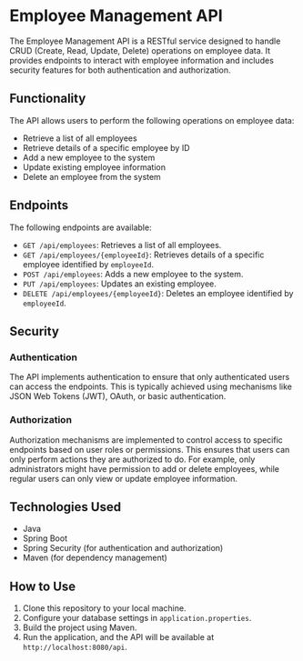 # Employee Management API

The Employee Management API is a RESTful service designed to handle CRUD (Create, Read, Update, Delete) operations on employee data. It provides endpoints to interact with employee information and includes security features for both authentication and authorization.

## Functionality

The API allows users to perform the following operations on employee data:

- Retrieve a list of all employees
- Retrieve details of a specific employee by ID
- Add a new employee to the system
- Update existing employee information
- Delete an employee from the system

## Endpoints

The following endpoints are available:

- `GET /api/employees`: Retrieves a list of all employees.
- `GET /api/employees/{employeeId}`: Retrieves details of a specific employee identified by `employeeId`.
- `POST /api/employees`: Adds a new employee to the system.
- `PUT /api/employees`: Updates an existing employee.
- `DELETE /api/employees/{employeeId}`: Deletes an employee identified by `employeeId`.

## Security

### Authentication

The API implements authentication to ensure that only authenticated users can access the endpoints. This is typically achieved using mechanisms like JSON Web Tokens (JWT), OAuth, or basic authentication.

### Authorization

Authorization mechanisms are implemented to control access to specific endpoints based on user roles or permissions. This ensures that users can only perform actions they are authorized to do. For example, only administrators might have permission to add or delete employees, while regular users can only view or update employee information.

## Technologies Used

- Java
- Spring Boot
- Spring Security (for authentication and authorization)
- Maven (for dependency management)

## How to Use

1. Clone this repository to your local machine.
2. Configure your database settings in `application.properties`.
3. Build the project using Maven.
4. Run the application, and the API will be available at `http://localhost:8080/api`.

